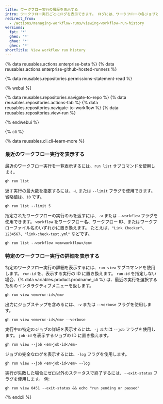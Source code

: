 ```yaml
---
title: ワークフロー実行の履歴を表示する
intro: ワークフロー実行ごとにログを表示できます。 ログには、ワークフローの各ジョブとステップのステータスが含まれます。
redirect_from:
  - /actions/managing-workflow-runs/viewing-workflow-run-history
versions:
  fpt: '*'
  ghes: '*'
  ghae: '*'
  ghec: '*'
shortTitle: View workflow run history
---
```


{% data reusables.actions.enterprise-beta %}
{% data reusables.actions.enterprise-github-hosted-runners %}

{% data reusables.repositories.permissions-statement-read %}

{% webui %}

{% data reusables.repositories.navigate-to-repo %}
{% data reusables.repositories.actions-tab %}
{% data reusables.repositories.navigate-to-workflow %}
{% data reusables.repositories.view-run %}

{% endwebui %}

{% cli %}

{% data reusables.cli.cli-learn-more %}

### 最近のワークフロー実行を表示する

最近のワークフロー実行を一覧表示するには、`run list` サブコマンドを使用します。

```shell
gh run list
```

返す実行の最大数を指定するには、`-L` または `--limit` フラグを使用できます。 省略値は、`10` です。

```shell
gh run list --limit 5
```

指定されたワークフローの実行のみを返すには、`-w` または `--workflow` フラグを使用できます。  `workflow` をワークフロー名、ワークフロー ID、またはワークフローファイル名のいずれかに置き換えます。 たとえば、`"Link Checker"`、`1234567`、`"link-check-test.yml"` などです。

```shell
gh run list --workflow <em>workflow</em>
```

### 特定のワークフロー実行の詳細を表示する

特定のワークフロー実行の詳細を表示するには、`run view` サブコマンドを使用します。 `run-id` を、表示する実行の ID に置き換えます。 `run-id` を指定しない場合、{% data variables.product.prodname_cli %} は、最近の実行を選択するためのインタラクティブメニューを返します。

```shell
gh run view <em>run-id</em>
```

出力にジョブステップを含めるには、`-v` または `--verbose` フラグを使用します。

```shell
gh run view <em>run-id</em> --verbose
```

実行中の特定のジョブの詳細を表示するには、`-j` または `--job` フラグを使用します。  `job-id` を表示するジョブの ID に置き換えます。

```shell
gh run view --job <em>job-id</em>
```

ジョブの完全なログを表示するには、`-log` フラグを使用します。

```shell
gh run view --job <em>job-id</em> --log
```

実行が失敗した場合にゼロ以外のステータスで終了するには、`--exit-status` フラグを使用します。 例:

```shell
gh run view 0451 --exit-status && echo "run pending or passed"
```

{% endcli %}
